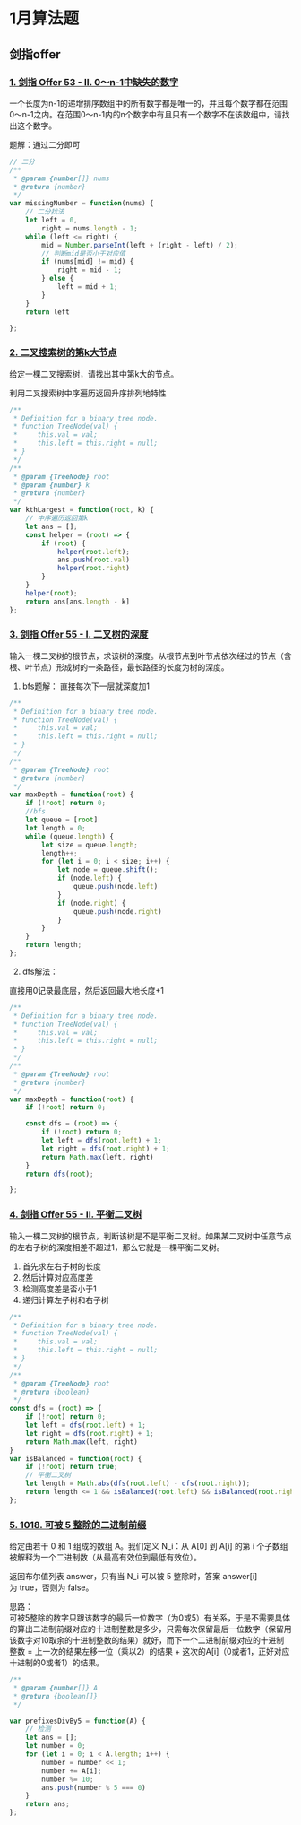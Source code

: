 # 1月算法题

## 剑指offer

### [1. 剑指 Offer 53 - II. 0～n-1中缺失的数字](https://leetcode-cn.com/problems/que-shi-de-shu-zi-lcof/)

一个长度为n-1的递增排序数组中的所有数字都是唯一的，并且每个数字都在范围0～n-1之内。在范围0～n-1内的n个数字中有且只有一个数字不在该数组中，请找出这个数字。

题解：通过二分即可

``` js
// 二分
/**
 * @param {number[]} nums
 * @return {number}
 */
var missingNumber = function(nums) {
    // 二分找法
    let left = 0,
        right = nums.length - 1;
    while (left <= right) {
        mid = Number.parseInt(left + (right - left) / 2);
        // 判断mid是否小于对应值
        if (nums[mid] != mid) {
            right = mid - 1;
        } else {
            left = mid + 1;
        }
    }
    return left

};
```

### [2. 二叉搜索树的第k大节点](https://leetcode-cn.com/problems/er-cha-sou-suo-shu-de-di-kda-jie-dian-lcof/)

给定一棵二叉搜索树，请找出其中第k大的节点。

利用二叉搜索树中序遍历返回升序排列地特性

``` js
/**
 * Definition for a binary tree node.
 * function TreeNode(val) {
 *     this.val = val;
 *     this.left = this.right = null;
 * }
 */
/**
 * @param {TreeNode} root
 * @param {number} k
 * @return {number}
 */
var kthLargest = function(root, k) {
    // 中序遍历返回第k
    let ans = [];
    const helper = (root) => {
        if (root) {
            helper(root.left);
            ans.push(root.val)
            helper(root.right)
        }
    }
    helper(root);
    return ans[ans.length - k]
};
```

### [3. 剑指 Offer 55 - I. 二叉树的深度](https://leetcode-cn.com/problems/er-cha-shu-de-shen-du-lcof/)

输入一棵二叉树的根节点，求该树的深度。从根节点到叶节点依次经过的节点（含根、叶节点）形成树的一条路径，最长路径的长度为树的深度。

1. bfs题解： 直接每次下一层就深度加1

``` js
/**
 * Definition for a binary tree node.
 * function TreeNode(val) {
 *     this.val = val;
 *     this.left = this.right = null;
 * }
 */
/**
 * @param {TreeNode} root
 * @return {number}
 */
var maxDepth = function(root) {
    if (!root) return 0;
    //bfs
    let queue = [root]
    let length = 0;
    while (queue.length) {
        let size = queue.length;
        length++;
        for (let i = 0; i < size; i++) {
            let node = queue.shift();
            if (node.left) {
                queue.push(node.left)
            }
            if (node.right) {
                queue.push(node.right)
            }
        }
    }
    return length;
};
```

2. dfs解法：  

直接用0记录最底层，然后返回最大地长度+1

``` js
/**
 * Definition for a binary tree node.
 * function TreeNode(val) {
 *     this.val = val;
 *     this.left = this.right = null;
 * }
 */
/**
 * @param {TreeNode} root
 * @return {number}
 */
var maxDepth = function(root) {
    if (!root) return 0;

    const dfs = (root) => {
        if (!root) return 0;
        let left = dfs(root.left) + 1;
        let right = dfs(root.right) + 1;
        return Math.max(left, right)
    }
    return dfs(root);

};
```

### [4. 剑指 Offer 55 - II. 平衡二叉树](https://leetcode-cn.com/problems/ping-heng-er-cha-shu-lcof/)

输入一棵二叉树的根节点，判断该树是不是平衡二叉树。如果某二叉树中任意节点的左右子树的深度相差不超过1，那么它就是一棵平衡二叉树。

1. 首先求左右子树的长度
2. 然后计算对应高度差
3. 检测高度差是否小于1
4. 递归计算左子树和右子树

``` js
/**
 * Definition for a binary tree node.
 * function TreeNode(val) {
 *     this.val = val;
 *     this.left = this.right = null;
 * }
 */
/**
 * @param {TreeNode} root
 * @return {boolean}
 */
const dfs = (root) => {
    if (!root) return 0;
    let left = dfs(root.left) + 1;
    let right = dfs(root.right) + 1;
    return Math.max(left, right)
}
var isBalanced = function(root) {
    if (!root) return true;
    // 平衡二叉树
    let length = Math.abs(dfs(root.left) - dfs(root.right));
    return length <= 1 && isBalanced(root.left) && isBalanced(root.right);
};
```

### [5. 1018. 可被 5 整除的二进制前缀](https://leetcode-cn.com/problems/binary-prefix-divisible-by-5/)

给定由若干 0 和 1 组成的数组 A。我们定义 N_i：从 A[0] 到 A[i] 的第 i 个子数组被解释为一个二进制数（从最高有效位到最低有效位）。

返回布尔值列表 answer，只有当 N_i 可以被 5 整除时，答案 answer[i] 为 true，否则为 false。

思路：  
可被5整除的数字只跟该数字的最后一位数字（为0或5）有关系，于是不需要具体的算出二进制前缀对应的十进制整数是多少，只需每次保留最后一位数字（保留用该数字对10取余的十进制整数的结果）就好，而下一个二进制前缀对应的十进制整数 = 上一次的结果左移一位（乘以2）的结果 + 这次的A[i]（0或者1，正好对应十进制的0或者1）的结果。
``` js
/**
 * @param {number[]} A
 * @return {boolean[]}
 */

var prefixesDivBy5 = function(A) {
    // 检测
    let ans = [];
    let number = 0;
    for (let i = 0; i < A.length; i++) {
        number = number << 1;
        number += A[i];
        number %= 10;
        ans.push(number % 5 === 0)
    }
    return ans;
};
```
